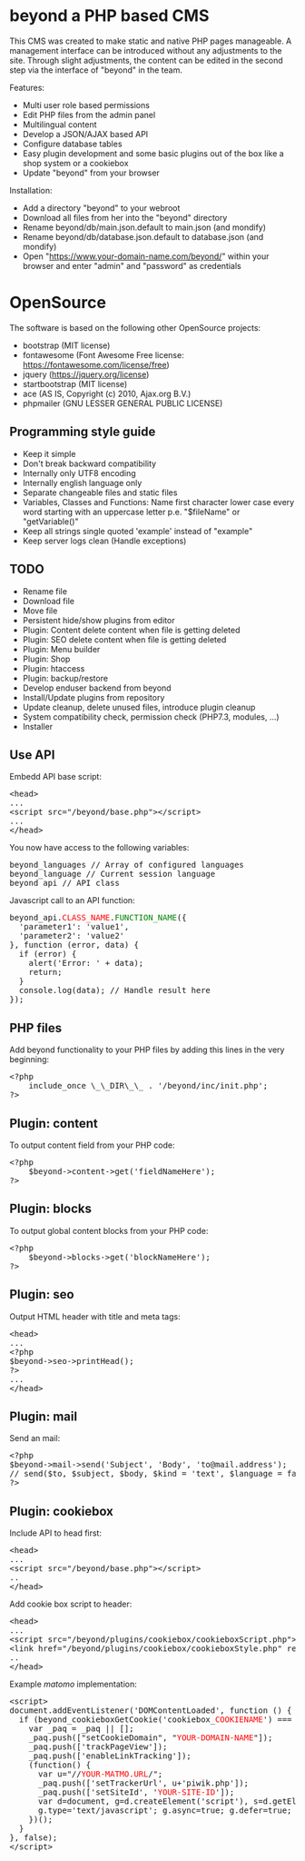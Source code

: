 # beyond a PHP based CMS

This CMS was created to make static and native PHP pages manageable. A management interface can be introduced without any adjustments to the site. Through slight adjustments, the content can be edited in the second step via the interface of "beyond" in the team.

Features:

* Multi user role based permissions
* Edit PHP files from the admin panel
* Multilingual content
* Develop a JSON/AJAX based API
* Configure database tables
* Easy plugin development and some basic plugins out of the box like a shop system or a cookiebox
* Update "beyond" from your browser

Installation:

* Add a directory "beyond" to your webroot
* Download all files from her into the "beyond" directory
* Rename beyond/db/main.json.default to main.json (and mondify)
* Rename beyond/db/database.json.default to database.json (and mondify)
* Open "https://www.your-domain-name.com/beyond/" within your browser and enter "admin" and "password" as credentials

# OpenSource

The software is based on the following other OpenSource projects:

* bootstrap (MIT license)
* fontawesome (Font Awesome Free license: https://fontawesome.com/license/free)
* jquery (https://jquery.org/license)
* startbootstrap (MIT license)
* ace (AS IS, Copyright (c) 2010, Ajax.org B.V.)
* phpmailer (GNU LESSER GENERAL PUBLIC LICENSE)

## Programming style guide

* Keep it simple
* Don't break backward compatibility
* Internally only UTF8 encoding
* Internally english language only
* Separate changeable files and static files
* Variables, Classes and Functions: Name first character lower case every word starting with an uppercase letter p.e. "$fileName" or "getVariable()"
* Keep all strings single quoted 'example' instead of "example"
* Keep server logs clean (Handle exceptions)

## TODO

* Rename file
* Download file
* Move file
* Persistent hide/show plugins from editor
* Plugin: Content delete content when file is getting deleted
* Plugin: SEO delete content when file is getting deleted
* Plugin: Menu builder
* Plugin: Shop
* Plugin: htaccess
* Plugin: backup/restore
* Develop enduser backend from beyond
* Install/Update plugins from repository
* Update cleanup, delete unused files, introduce plugin cleanup
* System compatibility check, permission check (PHP7.3, modules, ...)
* Installer

## Use API

Embedd API base script:

<pre>&lt;head&gt;
...
&lt;script src="/beyond/base.php"&gt;&lt;/script&gt; 
...
&lt;/head&gt;</pre>

You now have access to the following variables:

<pre>beyond_languages // Array of configured languages
beyond_language // Current session language
beyond_api // API class
</pre>

Javascript call to an API function:

<pre>beyond_api.<font color="red">CLASS_NAME</font>.<font color="green">FUNCTION_NAME</font>({
  'parameter1': 'value1',
  'parameter2': 'value2'
}, function (error, data) {
  if (error) {
    alert('Error: ' + data);  
    return;
  }
  console.log(data); // Handle result here
});</pre>

## PHP files

Add beyond functionality to your PHP files by adding this lines in the very beginning:

<pre>&lt;?php
    include_once \_\_DIR\_\_ . '/beyond/inc/init.php';
?&gt;</pre>

## Plugin: content

To output content field from your PHP code: 

<pre>&lt;?php
    $beyond->content->get('fieldNameHere');
?&gt;</pre>

## Plugin: blocks

To output global content blocks from your PHP code: 

<pre>&lt;?php
    $beyond->blocks->get('blockNameHere');
?&gt;</pre>

## Plugin: seo

Output HTML header with title and meta tags:

<pre>&lt;head&gt;
...
&lt;?php
$beyond->seo->printHead();
?&gt;
...
&lt;/head&gt;</pre>

## Plugin: mail

Send an mail:

<pre>&lt;?php
$beyond->mail->send('Subject', 'Body', 'to@mail.address');
// send($to, $subject, $body, $kind = 'text', $language = false, $replyTo = false)
?&gt;</pre>

## Plugin: cookiebox

Include API to head first:

<pre>&lt;head&gt;
...
&lt;script src="/beyond/base.php"&gt;&lt;/script&gt;
..
&lt;/head&gt;</pre>

Add cookie box script to header:

<pre>&lt;head&gt;
...
&lt;script src="/beyond/plugins/cookiebox/cookieboxScript.php"&gt;&lt;/script&gt;  
&lt;link href="/beyond/plugins/cookiebox/cookieboxStyle.php" rel="stylesheet" /&gt;
..
&lt;/head&gt;</pre>

Example _matomo_ implementation:

<pre>&lt;script&gt;
document.addEventListener('DOMContentLoaded', function () {
  if (beyond_cookieboxGetCookie('cookiebox_<font color="red">COOKIENAME</font>') === '1') {
    var _paq = _paq || [];
    _paq.push(["setCookieDomain", "<font color="red">YOUR-DOMAIN-NAME</font>"]);
    _paq.push(['trackPageView']);
    _paq.push(['enableLinkTracking']);
    (function() {
      var u="//<font color="red">YOUR-MATMO.URL</font>/";
      _paq.push(['setTrackerUrl', u+'piwik.php']);
      _paq.push(['setSiteId', '<font color="red">YOUR-SITE-ID</font>']);
      var d=document, g=d.createElement('script'), s=d.getElementsByTagName('script')[0];
      g.type='text/javascript'; g.async=true; g.defer=true; g.src=u+'piwik.js'; s.parentNode.insertBefore(g,s);
    })();
  }
}, false);
&lt;/script&gt;</pre>
        